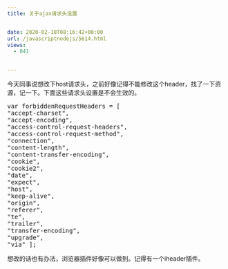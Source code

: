 ```yaml
---
title: 关于ajax请求头设置


date: 2020-02-18T08:16:42+00:00
url: /javascriptnodejs/5614.html
views:
  - 841


---
```

今天同事说想改下host请求头，之前好像记得不能修改这个header，找了一下资源，记一下。下面这些请求头设置是不会生效的。

<pre class="EnlighterJSRAW" data-enlighter-language="null">var forbiddenRequestHeaders = [
"accept-charset",
"accept-encoding",
"access-control-request-headers",
"access-control-request-method",
"connection",
"content-length",
"content-transfer-encoding",
"cookie",
"cookie2",
"date",
"expect",
"host",
"keep-alive",
"origin",
"referer",
"te",
"trailer",
"transfer-encoding",
"upgrade",
"via" ];</pre>

想改的话也有办法，浏览器插件好像可以做到。记得有一个iheader插件。